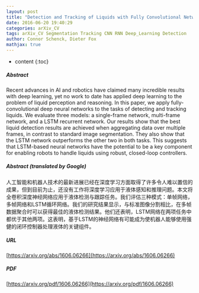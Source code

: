 ```yaml
---
layout: post
title: "Detection and Tracking of Liquids with Fully Convolutional Networks"
date: 2016-06-20 19:40:29
categories: arXiv_CV
tags: arXiv_CV Segmentation Tracking CNN RNN Deep_Learning Detection
author: Connor Schenck, Dieter Fox
mathjax: true
---
```


* content
{:toc}

##### Abstract
Recent advances in AI and robotics have claimed many incredible results with deep learning, yet no work to date has applied deep learning to the problem of liquid perception and reasoning. In this paper, we apply fully-convolutional deep neural networks to the tasks of detecting and tracking liquids. We evaluate three models: a single-frame network, multi-frame network, and a LSTM recurrent network. Our results show that the best liquid detection results are achieved when aggregating data over multiple frames, in contrast to standard image segmentation. They also show that the LSTM network outperforms the other two in both tasks. This suggests that LSTM-based neural networks have the potential to be a key component for enabling robots to handle liquids using robust, closed-loop controllers.

##### Abstract (translated by Google)
人工智能和机器人技术的最新进展已经在深度学习方面取得了许多令人难以置信的成果，但到目前为止，还没有工作将深度学习应用于液体感知和推理问题。本文将全卷积深度神经网络应用于液体检测与跟踪任务。我们评估三种模式：单帧网络，多帧网络和LSTM循环网络。我们的研究结果显示，与标准图像分割相比，在多帧数据聚合时可以获得最佳的液体检测结果。他们还表明，LSTM网络在两项任务中都优于其他两项。这表明，基于LSTM的神经网络有可能成为使机器人能够使用强健的闭环控制器处理液体的关键组件。

##### URL
[https://arxiv.org/abs/1606.06266](https://arxiv.org/abs/1606.06266)

##### PDF
[https://arxiv.org/pdf/1606.06266](https://arxiv.org/pdf/1606.06266)

